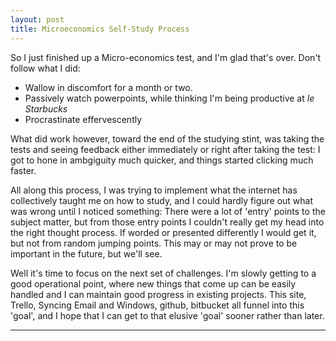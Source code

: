 ```yaml
---
layout: post
title: Microeconomics Self-Study Process
---
```


So I just finished up a Micro-economics test, and I'm glad that's over. Don't follow what I did:  

* Wallow in discomfort for a month or two.  
* Passively watch powerpoints, while thinking I'm being productive at *le Starbucks*  
* Procrastinate effervescently  

What did work however, toward the end of the studying stint, was taking the tests and seeing feedback either immediately 
or right after taking the test: I got to hone in ambgiguity much quicker, and things started clicking much faster.

All along this process, I was trying to implement what the internet has collectively taught me on how to study, and I could hardly
figure out what was wrong until I noticed something: There were a lot of 'entry' points to the subject matter, but from
those entry points I couldn't really get my head into the right thought process. If worded or presented differently I would
get it, but not from random jumping points. This may or may not prove to be important in the future, but we'll see.

Well it's time to focus on the next set of challenges. I'm slowly getting to a good operational point, where new things that come up can be easily handled and
I can maintain good progress in existing projects. This site, Trello, Syncing Email and Windows, github, bitbucket all funnel into this 'goal', and I hope that
I can get to that elusive 'goal' sooner rather than later.


----
